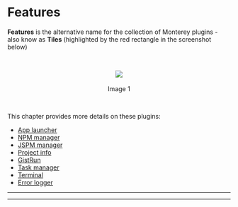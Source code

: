 # Features

**Features** is the alternative name for the collection of Monterey plugins - also know as **Tiles** (highlighted by the red rectangle in the screenshot below)

<br>
<p align=center>
  <img src="https://cloud.githubusercontent.com/assets/2712405/18097152/c5f2ac1c-6eaa-11e6-90ea-4f73653bf16c.png"></img>
 <br><br>
Image 1
</p>

<br>

This chapter provides more details on these plugins:

- [App launcher](./app_launcher.html)
- [NPM manager](./npm_manager.html)
- [JSPM manager](./jspm_manager.html)
- [Project info](./project_info.html)
- [GistRun](./gistrun.html)
- [Task manager](task_manager.html)
- [Terminal](terminal.html)
- [Error logger](error_logger.html)

***
***